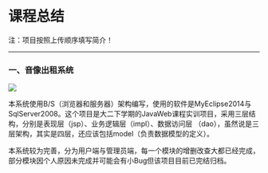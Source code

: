 # 课程总结

注：项目按照上传顺序填写简介！
___

### 一、音像出租系统
![](https://gitee.com/paperfish233/img/raw/master/picgo-img/20211023140141.png)

本系统使用B/S（浏览器和服务器）架构编写，使用的软件是MyEclipse2014与SqlServer2008。这个项目是大二下学期的JavaWeb课程实训项目，采用三层结构，分别是表现层（jsp）、业务逻辑层（impl）、数据访问层 （dao），虽然说是三层架构，其实是四层，还应该包括model（负责数据模型的定义）。

本系统较为完善，分为用户端与管理员端，每一个模块的增删改查大都已经完成，部分模块因个人原因未完成并可能会有小Bug但该项目目前已完结归档。

